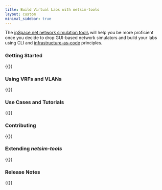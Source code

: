 ```yaml
---
title: Build Virtual Labs with netsim-tools
layout: custom
minimal_sidebar: true
---
```

The [ipSpace.net network simulation tools](https://netsim-tools.readthedocs.io/en/latest/) will help you be more proficient once you decide to drop GUI-based network simulators and build your labs using CLI and [infrastructure-as-code](https://www.ipspace.net/kb/tag/network-infrastructure-as-code.html) principles.
<!--more-->
### Getting Started

{{<series-listing tag="overview" weight="1">}}

### Using VRFs and VLANs

{{<series-listing tag="vlan_vrf">}}

### Use Cases and Tutorials

{{<series-listing tag="use">}}

### Contributing

{{<series-listing tag="contribute">}}

### Extending *netsim-tools*

{{<series-listing tag="extend">}}

### Release Notes

{{<series-listing tag="release" reverse="true">}}

<!--
### Other Considerations

{{<series-listing>}}
-->

